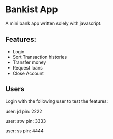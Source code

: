 # Bankist App

A mini bank app written solely with javascript.

## Features:

- Login
- Sort Transaction histories
- Transfer money
- Request loans
- Close Account

## Users

Login with the following user to test the features:

user: jd
pin: 2222

user: stw
pin: 3333

user: ss
pin: 4444
